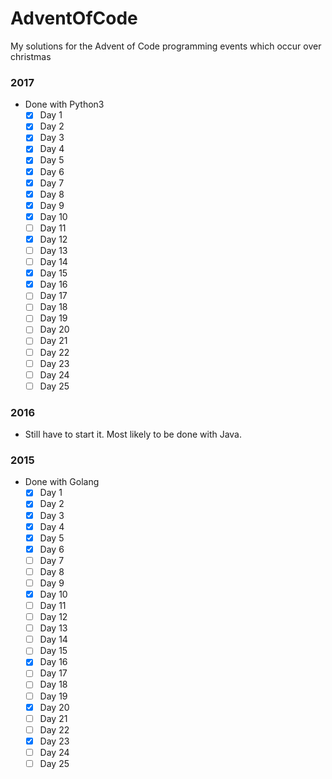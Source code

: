 # AdventOfCode
My solutions for the Advent of Code programming events which occur over christmas
### 2017
* Done with Python3
  - [x] Day 1
  - [x] Day 2
  - [x] Day 3
  - [x] Day 4
  - [x] Day 5
  - [x] Day 6
  - [x] Day 7
  - [x] Day 8
  - [x] Day 9
  - [x] Day 10
  - [ ] Day 11
  - [x] Day 12
  - [ ] Day 13
  - [ ] Day 14
  - [x] Day 15
  - [x] Day 16
  - [ ] Day 17
  - [ ] Day 18
  - [ ] Day 19
  - [ ] Day 20
  - [ ] Day 21
  - [ ] Day 22
  - [ ] Day 23
  - [ ] Day 24
  - [ ] Day 25
### 2016
* Still have to start it. Most likely to be done with Java.
### 2015
* Done with Golang
  - [x] Day 1
  - [x] Day 2
  - [x] Day 3
  - [x] Day 4
  - [x] Day 5
  - [x] Day 6
  - [ ] Day 7
  - [ ] Day 8
  - [ ] Day 9
  - [x] Day 10
  - [ ] Day 11
  - [ ] Day 12
  - [ ] Day 13
  - [ ] Day 14
  - [ ] Day 15
  - [x] Day 16
  - [ ] Day 17
  - [ ] Day 18
  - [ ] Day 19
  - [x] Day 20
  - [ ] Day 21
  - [ ] Day 22
  - [x] Day 23
  - [ ] Day 24
  - [ ] Day 25
